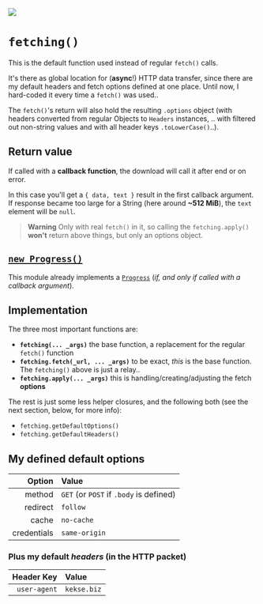 <img src="https://kekse.biz/github.php?draw&text=`fetching()`&override=github:v4" />

# `fetching()`
This is the default function used instead of regular `fetch()` calls.

It's there as global location for (**async**!) HTTP data transfer, since there are my default headers
and fetch options defined at one place. Until now, I hard-coded it every time a `fetch()` was used..

The `fetch()`'s return will also hold the resulting `.options` object (with headers converted from
regular Objects to `Headers` instances, .. with filtered out non-string values and with all header
keys `.toLowerCase()`..).

## Return value
If called with a **callback function**, the download will call it after end or on error.

In this case you'll get a `{ data, text }` result in the first callback argument. If response became
too large for a String (here around **~512 MiB**), the `text` element will be `null`.

> **Warning**
> Only with real `fetch()` in it, so calling the `fetching.apply()` **won't** return above things,
> but only an options object.

## [`new Progress()`](progress.md)
This module already implements a [`Progress`](progress.md) (*if, and only if called with a callback argument*).

## Implementation
The three most important functions are:

* **`fetching(... _args)`** the base function, a replacement for the regular `fetch()` function
* **`fetching.fetch(_url, ... _args)`** to be exact, _this_ is the base function. The `fetching()` above is just a relay..
* **`fetching.apply(... _args)`** this is handling/creating/adjusting the fetch **options**

The rest is just some less helper closures, and the following both (see the next section, below, for more info):

* `fetching.getDefaultOptions()`
* `fetching.getDefaultHeaders()`

## My defined **default options**
| Option      | Value                                   |
| ----------: | :-------------------------------------- |
| method      | `GET` (or `POST` if `.body` is defined) |
| redirect    | `follow`                                |
| cache       | `no-cache`                              |
| credentials | `same-origin`                           |

### Plus my **default _headers_** (in the HTTP packet)
| Header **Key** | **Value**   |
| -------------: | :---------- |
| `user-agent`   | `kekse.biz` |
